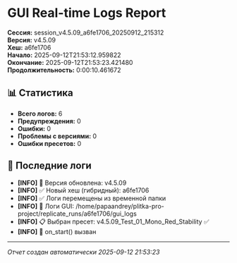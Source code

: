 # GUI Real-time Logs Report

**Сессия:** session_v4.5.09_a6fe1706_20250912_215312  
**Версия:** v4.5.09  
**Хеш:** a6fe1706  
**Начало:** 2025-09-12T21:53:12.959822  
**Окончание:** 2025-09-12T21:53:23.421480  
**Продолжительность:** 0:00:10.461672  

## 📊 Статистика

- **Всего логов:** 6
- **Предупреждения:** 0
- **Ошибки:** 0
- **Проблемы с версиями:** 0
- **Ошибки пресетов:** 0

## 📝 Последние логи

- **[INFO]** 🔄 Версия обновлена: v4.5.09
- **[INFO]** ✅ Новый хеш (гибридный): a6fe1706
- **[INFO]** ✅ Логи перемещены из временной папки
- **[INFO]** 📁 Логи GUI: /home/papaandrey/plitka-pro-project/replicate_runs/a6fe1706/gui_logs
- **[INFO]** 📋 Выбран пресет: v4.5.09_Test_01_Mono_Red_Stability ✅
- **[INFO]** 🔄 on_start() вызван

---
*Отчет создан автоматически 2025-09-12 21:53:23*